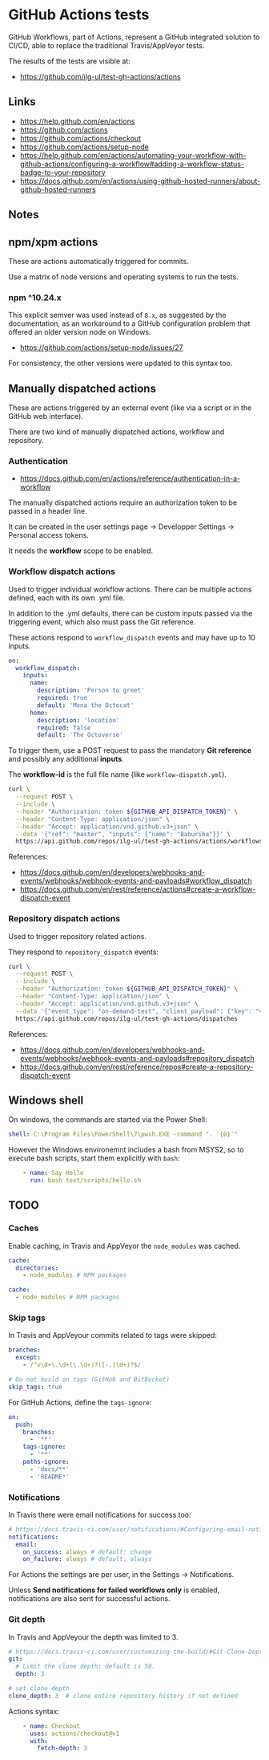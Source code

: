 # GitHub Actions tests

GitHub Workflows, part of Actions, represent a GitHub integrated
solution to CI/CD, able to replace
the traditional Travis/AppVeyor tests.

The results of the tests are visible at:

- https://github.com/ilg-ul/test-gh-actions/actions

## Links

- https://help.github.com/en/actions
- https://github.com/actions
- https://github.com/actions/checkout
- https://github.com/actions/setup-node
- https://help.github.com/en/actions/automating-your-workflow-with-github-actions/configuring-a-workflow#adding-a-workflow-status-badge-to-your-repository
- https://docs.github.com/en/actions/using-github-hosted-runners/about-github-hosted-runners

## Notes

## npm/xpm actions

These are actions automatically triggered for commits.

Use a matrix of node versions and operating systems to run the tests.

### npm ^10.24.x

This explicit semver was used instead of `8.x`, as suggested by the
documentation, as an workaround to a GitHub configuration problem
that offered an older version node on Windows.

- https://github.com/actions/setup-node/issues/27

For consistency, the other versions were updated to this syntax too.

## Manually dispatched actions

These are actions triggered by an external event (like via a script
or in the GitHub web interface).

There are two kind of manually dispatched actions, workflow and repository.

### Authentication

- <https://docs.github.com/en/actions/reference/authentication-in-a-workflow>

The manually dispatched actions require an authorization token to be
passed in a header line.

It can be created in the user settings page -> Developper Settings -> 
Personal access tokens.

It needs the **workflow** scope to be enabled.

### Workflow dispatch actions

Used to trigger individual workflow actions. There can be multiple
actions defined, each with its own .yml file.

In addition to the .yml defaults, there can be custom inputs passed
via the triggering event, which also must pass the Git reference.

These actions respond to `workflow_dispatch` events and may have up to
10 inputs.

```yaml
on:
  workflow_dispatch:
    inputs:
      name:
        description: 'Person to greet'
        required: true
        default: 'Mona the Octocat'
      home:
        description: 'location'
        required: false
        default: 'The Octoverse'
```

To trigger them, use a POST request to pass the mandatory **Git reference**
and possibly any additional **inputs**.

The **workflow-id** is the full file name (like `workflow-dispatch.yml`).

```sh
curl \
  --request POST \
  --include \
  --header "Authorization: token ${GITHUB_API_DISPATCH_TOKEN}" \
  --header "Content-Type: application/json" \
  --header "Accept: application/vnd.github.v3+json" \
  --data '{"ref": "master", "inputs": {"name": "Baburiba"}}' \
  https://api.github.com/repos/ilg-ul/test-gh-actions/actions/workflows/workflow-dispatch.yml/dispatches
```

References:

- <https://docs.github.com/en/developers/webhooks-and-events/webhooks/webhook-events-and-payloads#workflow_dispatch>
- <https://docs.github.com/en/rest/reference/actions#create-a-workflow-dispatch-event>

### Repository dispatch actions

Used to trigger repository related actions.

They respond to `repository_dispatch` events:

```sh
curl \
  --request POST \
  --include \
  --header "Authorization: token ${GITHUB_API_DISPATCH_TOKEN}" \
  --header "Content-Type: application/json" \
  --header "Accept: application/vnd.github.v3+json" \
  --data '{"event_type": "on-demand-test", "client_payload": {"key": "value"}}' \
  https://api.github.com/repos/ilg-ul/test-gh-actions/dispatches
```

References:

- <https://docs.github.com/en/developers/webhooks-and-events/webhooks/webhook-events-and-payloads#repository_dispatch>
- <https://docs.github.com/en/rest/reference/repos#create-a-repository-dispatch-event>

## Windows shell

On windows, the commands are started via the Power Shell:

```yaml
shell: C:\Program Files\PowerShell\7\pwsh.EXE -command ". '{0}'"
```

However the Windows environemnt includes a bash from MSYS2, so to
execute bash scripts, start them explicitly with `bash`:

```yaml
    - name: Say Hello
      run: bash test/scripts/hello.sh
```

## TODO

### Caches

Enable caching, in Travis and AppVeyor the `node_modules` was cached.

```yaml
cache:
  directories:
    - node_modules # NPM packages
```

```yaml
cache:
  - node_modules # NPM packages
```

### Skip tags

In Travis and AppVeyour commits related to tags were skipped:

```yaml
branches:
  except:
    - /^v\d+\.\d+(\.\d+)?([-.]\d+)?$/
```

```yaml
# Do not build on tags (GitHub and BitBucket)
skip_tags: true
```

For GitHub Actions, define the `tags-ignore`:

```yaml
on: 
  push:
    branches:
      - '**'
    tags-ignore:
      - '**'
    paths-ignore:
      - 'docs/**'
      - 'README*'
```

### Notifications

In Travis there were email notifications for success too:

```yaml
# https://docs.travis-ci.com/user/notifications/#Configuring-email-notifications
notifications:
  email:
    on_success: always # default: change
    on_failure: always # default: always
```

For Actions the settings are per user, in the Settings -> Notifications.

Unless **Send notifications for failed workflows only** is enabled,
notifications are also sent for successful actions.

### Git depth

In Travis and AppVeyour the depth was limited to 3.

```yaml
# https://docs.travis-ci.com/user/customizing-the-build/#Git-Clone-Depth
git:
  # Limit the clone depth; default is 50.
  depth: 3
```

```yaml
# set clone depth
clone_depth: 3  # clone entire repository history if not defined
```

Actions syntax:

```yaml
    - name: Checkout
      uses: actions/checkout@v1
      with:
        fetch-depth: 3
```
